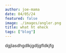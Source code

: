 ```yaml
---
author: joe-mama
date: 04/05/24
featured: false
image: ./images/angler.png
title: what ht eheck
tags: ["blog"]
---
```


dgjlasdhgdlkjgdljgfldkjfg